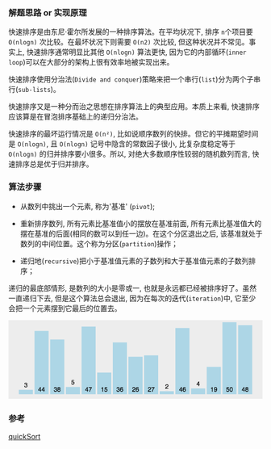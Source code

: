 ### 解题思路 or 实现原理

快速排序是由东尼·霍尔所发展的一种排序算法。在平均状况下, 排序 `n`个项目要 `Ο(nlogn)` 次比较。在最坏状况下则需要 `Ο(n2)` 次比较, 但这种状况并不常见。事实上, 快速排序通常明显比其他 `Ο(nlogn)` 算法更快, 因为它的内部循环(`inner loop`)可以在大部分的架构上很有效率地被实现出来。

快速排序使用分治法(`Divide and conquer`)策略来把一个串行(`list`)分为两个子串行(`sub-lists`)。

快速排序又是一种分而治之思想在排序算法上的典型应用。本质上来看, 快速排序应该算是在冒泡排序基础上的递归分治法。

快速排序的最坏运行情况是 `O(n²)`, 比如说顺序数列的快排。但它的平摊期望时间是 `O(nlogn)`, 且 `O(nlogn)` 记号中隐含的常数因子很小, 比复杂度稳定等于 `O(nlogn)` 的归并排序要小很多。所以, 对绝大多数顺序性较弱的随机数列而言, 快速排序总是优于归并排序。

### 算法步骤

- 从数列中挑出一个元素, 称为'基准' (`pivot`);

- 重新排序数列, 所有元素比基准值小的摆放在基准前面, 所有元素比基准值大的摆在基准的后面(相同的数可以到任一边)。在这个分区退出之后, 该基准就处于数列的中间位置。这个称为分区(`partition`)操作；

- 递归地(`recursive`)把小于基准值元素的子数列和大于基准值元素的子数列排序；

递归的最底部情形, 是数列的大小是零或一, 也就是永远都已经被排序好了。虽然一直递归下去, 但是这个算法总会退出, 因为在每次的迭代(`iteration`)中, 它至少会把一个元素摆到它最后的位置去。

![quickSort](./images/quickSort.gif)

### 参考

[quickSort](https://github.com/Rain120/JS-Sorting-Algorithm/blob/master/6.quickSort.md)
